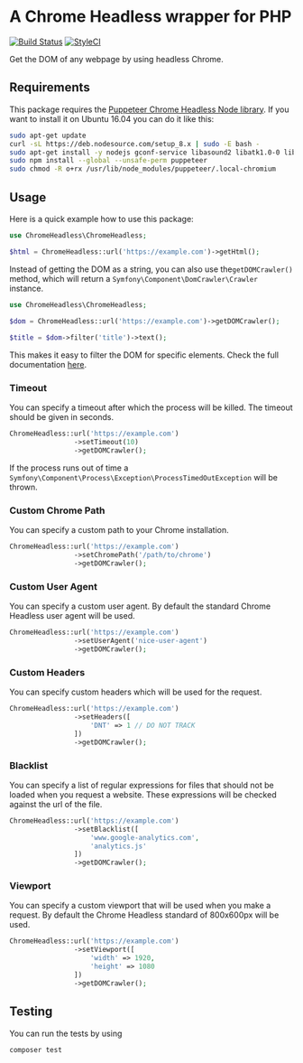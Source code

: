 # A Chrome Headless wrapper for PHP
[![Build Status](https://img.shields.io/travis/helloiamlukas/chrome-php/master.svg?style=flat-square)](https://travis-ci.org/helloiamlukas/chrome-php) [![StyleCI](https://styleci.io/repos/128383656/shield?branch=master)](https://styleci.io/repos/128383656)

Get the DOM of any webpage by using headless Chrome.

## Requirements

This package requires the [Puppeteer Chrome Headless Node library](https://github.com/GoogleChrome/puppeteer).
If you want to install it on Ubuntu 16.04 you can do it like this:
```bash
sudo apt-get update
curl -sL https://deb.nodesource.com/setup_8.x | sudo -E bash -
sudo apt-get install -y nodejs gconf-service libasound2 libatk1.0-0 libc6 libcairo2 libcups2 libdbus-1-3 libexpat1 libfontconfig1 libgcc1 libgconf-2-4 libgdk-pixbuf2.0-0 libglib2.0-0 libgtk-3-0 libnspr4 libpango-1.0-0 libpangocairo-1.0-0 libstdc++6 libx11-6 libx11-xcb1 libxcb1 libxcomposite1 libxcursor1 libxdamage1 libxext6 libxfixes3 libxi6 libxrandr2 libxrender1 libxss1 libxtst6 ca-certificates fonts-liberation libappindicator1 libnss3 lsb-release xdg-utils wget
sudo npm install --global --unsafe-perm puppeteer
sudo chmod -R o+rx /usr/lib/node_modules/puppeteer/.local-chromium
```
## Usage

Here is a quick example how to use this package:

```php
use ChromeHeadless\ChromeHeadless;

$html = ChromeHeadless::url('https://example.com')->getHtml();
```

Instead of getting the DOM as a string, you can also use the`getDOMCrawler()` method, which will return a `Symfony\Component\DomCrawler\Crawler` instance.

```php
use ChromeHeadless\ChromeHeadless;

$dom = ChromeHeadless::url('https://example.com')->getDOMCrawler();
    
$title = $dom->filter('title')->text();
```

This makes it easy to filter the DOM for specific elements. Check the full documentation [here](https://symfony.com/doc/current/components/dom_crawler.html).

### Timeout

You can specify a timeout after which the process will be killed. The timeout should be given in seconds.

````````````php
ChromeHeadless::url('https://example.com')
                ->setTimeout(10)
                ->getDOMCrawler();
````````````

If the process runs out of time a `Symfony\Component\Process\Exception\ProcessTimedOutException` will be thrown.

### Custom Chrome Path

You can specify a custom path to your Chrome installation.

```php
ChromeHeadless::url('https://example.com')
                ->setChromePath('/path/to/chrome')
                ->getDOMCrawler();
```

### Custom User Agent

You can specify a custom user agent. By default the standard Chrome Headless user agent will be used.

```php
ChromeHeadless::url('https://example.com')
                ->setUserAgent('nice-user-agent')
                ->getDOMCrawler();
```

### Custom Headers

You can specify custom headers which will be used for the request. 

```php
ChromeHeadless::url('https://example.com')
                ->setHeaders([
                    'DNT' => 1 // DO NOT TRACK
                ])
                ->getDOMCrawler();
```

### Blacklist

You can specify a list of regular expressions for files that should not be loaded when you request a website. These expressions will be checked against the url of the file.

```php
ChromeHeadless::url('https://example.com')
                ->setBlacklist([
                    'www.google-analytics.com',
                    'analytics.js'
                ])
                ->getDOMCrawler();
```

### Viewport

You can specify a custom viewport that will be used when you make a request. By default the Chrome Headless standard of 800x600px will be used.

```php
ChromeHeadless::url('https://example.com')
                ->setViewport([
                    'width' => 1920,
                    'height' => 1080
                ])
                ->getDOMCrawler();
```

## Testing

You can run the tests by using

```bash
composer test
```
